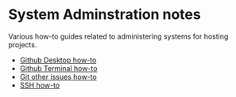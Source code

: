 # System Adminstration notes

Various how-to guides related to administering systems for hosting projects.

* [Github Desktop how-to](github-desktop-how-to.pdf)
* [Github Terminal how-to](github-terminal-how-to.pdf)
* [Git other issues how-to](git-howto.md)
* [SSH how-to](ssh-howto.md)

